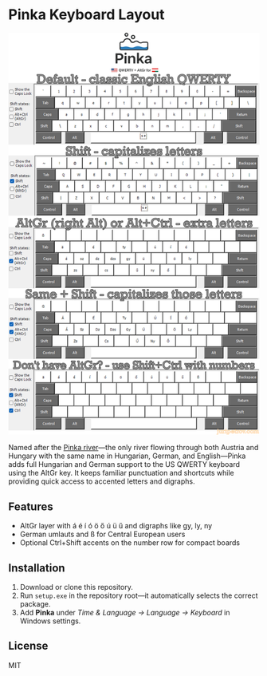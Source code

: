 # Pinka Keyboard Layout

![Pinka layout reference](pinka-reference.png)

Named after the [Pinka river](https://en.wikipedia.org/wiki/Pinka)—the only river flowing through both Austria and Hungary with the same name in Hungarian, German, and English—Pinka adds full Hungarian and German support to the US QWERTY keyboard using the AltGr key. It keeps familiar punctuation and shortcuts while providing quick access to accented letters and digraphs.

## Features
- AltGr layer with á é í ó ö ő ú ü ű and digraphs like gy, ly, ny
- German umlauts and ß for Central European users
- Optional Ctrl+Shift accents on the number row for compact boards

## Installation
1. Download or clone this repository.
2. Run `setup.exe` in the repository root—it automatically selects the correct package.
3. Add **Pinka** under *Time & Language → Language → Keyboard* in Windows settings.

## License
MIT

